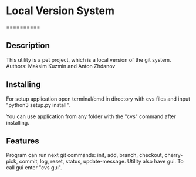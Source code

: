 <h1>Local Version System</h1>
==========
<h2>Description</h2>
This utility is a pet project, which is a local version of the git system.
Authors: Maksim Kuzmin and Anton Zhdanov
<h2>Installing</h2>
<p>For setup application open terminal/cmd in directory with cvs files and input "python3 setup.py install".</p>
<p>You can use application from any folder with the "cvs" command after installing.</p>
<h2>Features</h2>
Program can run next git commands: init, add, branch, checkout, cherry-pick, commit, log, reset, status, update-message.
Utility also have gui. To call gui enter "cvs gui".
